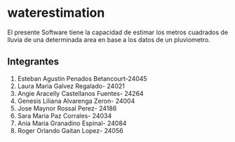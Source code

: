 # waterestimation
El presente Software tiene la capacidad de estimar los metros cuadrados de lluvia de una determinada area en base a los datos de un pluviometro.

## Integrantes
1. Esteban Agustin Penados Betancourt-24045
2. Laura Maria Galvez Regalado- 24021
3. Angie Aracelly Castellanos Fuentes- 24264
4. Genesis Liliana Alvarenga Zeron- 24004
5. Jose Maynor Rossal Perez- 24186
6. Sara Maria Paz Corrales- 24034
7. Ania Maria Granadino Espinal- 24084
8. Roger Orlando Gaitan Lopez- 24056
